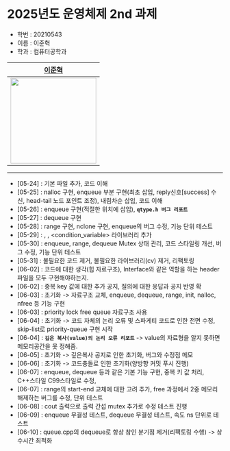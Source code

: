 # 2025년도 운영체제 2nd 과제

- 학번 : 20210543
- 이름 : 이준혁
- 학과 : 컴퓨터공학과

|[이준혁](https://github.com/beejh02)|
|:---:|
|<img src="https://avatars.githubusercontent.com/u/91623756?v=4" width="200" />|

---
- [05-24] : 기본 파일 추가, 코드 이해
- [05-25] : nalloc 구현, enqueue 부분 구현(최초 삽입, reply신호[success] 수신, head-tail 노드 포인트 조정), 내림차순 삽입, 코드 이해
- [05-26] : enqueue 구현(적절한 위치에 삽입), **`qtype.h 버그 리포트`**
- [05-27] : dequeue 구현
- [05-28] : range 구현, nclone 구현, enqueue의 버그 수정, 기능 단위 테스트
- [05-29] : <thread>, <mutex>, <condition_variable> 라이브러리 추가
- [05-30] : enqueue, range, dequeue Mutex 상태 관리, 코드 스타일링 개선, 버그 수정, 기능 단위 테스트
- [05-31] : 불필요한 코드 제거, 불필요한 라이브러리(cv) 제거, 리팩토링
- [06-02] : 코드에 대한 생각(힙 자료구조), Interface와 같은 역할을 하는 header 파일을 모두 구현해야하는지.
- [06-02] : 중복 key 값에 대한 추가 공지, 질의에 대한 응답과 공지 반영 확
- [06-03] : 초기화 -> 자료구조 교체, enqueue, dequeue, range, init, nalloc, nfree 등 기능 구현
- [06-03] : priority lock free queue 자료구조 사용
- [06-04] : 초기화 -> 코드 자체의 논리 오류 및 스파게티 코드로 인한 전면 수정, skip-list로 priority-queue 구현 시작
- [06-04] : **`깊은 복사(value)의 논리 오류 리포트`** -> value의 자료형을 알지 못하면 메모리공간을 못 정해줌.
- [06-05] : 초기화 -> 깊은복사 공지로 인한 초기화, 버그와 수정점 메모
- [06-06] : 초기화 -> 코드충돌로 인한 초기화(양방향 커밋 푸시 진행)
- [06-07] : enqueue, dequeue 등과 같은 기본 기능 구현, 중복 키 값 처리, C++스타일 C99스타일로 수정,
- [06-07] : range의 start-end 교체에 대한 고려 추가, free 과정에서 2중 메모리 해제하는 버그를 수정, 단위 테스트
- [06-08] : cout 출력으로 출력 간섭 mutex 추가로 수정 테스트 진행
- [06-09] : enqueue 무결성 테스트, dequeue 무결성 테스트, 속도 ns 단위로 테스트
- [06-10] : queue.cpp의 dequeue로 항상 참인 분기점 제거(리팩토링 수행) -> 상수시간 최적화
